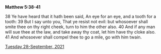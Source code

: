 **Matthew 5:38-41**

38 Ye have heard that it hath been said, An eye for an eye, and a tooth for a tooth: 39 But I say unto you, That ye resist not evil: but whosoever shall smite thee on thy right cheek, turn to him the other also. 40 And if any man will sue thee at the law, and take away thy coat, let him have thy cloke also. 41 And whosoever shall compel thee to go a mile, go with him twain.

[Tuesday 28-September, 2021](https://t.me/s/daily_scripture)
